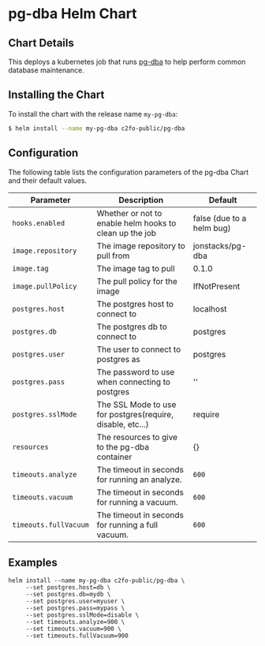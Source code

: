 # pg-dba Helm Chart


## Chart Details

This deploys a kubernetes job that runs [pg-dba](https://github.com/jonstacks/pg-dba)
to help perform common database maintenance.

## Installing the Chart

To install the chart with the release name `my-pg-dba`:

```bash
$ helm install --name my-pg-dba c2fo-public/pg-dba
```

## Configuration

The following table lists the configuration parameters of the pg-dba Chart and their default values.


| Parameter               | Description                                                | Default                     |
| ----------------------- | ---------------------------------------------------------- | --------------------------- |
| `hooks.enabled`         | Whether or not to enable helm hooks to clean up the job    | false (due to a helm bug)   |
| `image.repository`      | The image repository to pull from                          | jonstacks/pg-dba            |
| `image.tag`             | The image tag to pull                                      | 0.1.0                       |
| `image.pullPolicy`      | The pull policy for the image                              | IfNotPresent                |
| `postgres.host`         | The postgres host to connect to                            | localhost                   |
| `postgres.db`           | The postgres db to connect to                              | postgres                    |
| `postgres.user`         | The user to connect to postgres as                         | postgres                    |
| `postgres.pass`         | The password to use when connecting to postgres            | ''                          |
| `postgres.sslMode`      | The SSL Mode to use for postgres(require, disable, etc...) | require                     |
| `resources`             | The resources to give to the pg-dba container              | {}                          |
| `timeouts.analyze`      | The timeout in seconds for running an analyze.             | `600`                       |
| `timeouts.vacuum`       | The timeout in seconds for running a vacuum.               | `600`                       |
| `timeouts.fullVacuum`   | The timeout in seconds for running a full vacuum.          | `600`                       |


## Examples

```
helm install --name my-pg-dba c2fo-public/pg-dba \
     --set postgres.host=db \
     --set postgres.db=mydb \
     --set postgres.user=myuser \
     --set postgres.pass=mypass \
     --set postgres.sslMode=disable \
     --set timeouts.analyze=900 \
     --set timeouts.vacuum=900 \
     --set timeouts.fullVacuum=900
```
